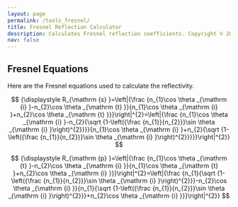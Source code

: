 ```yaml
---
layout: page
permalink: /tools_fresnel/
title: Fresnel Reflection Calculator
description: Calculates Fresnel reflection coefficients. Copyright © 2025, Luocheng Huang.
nav: false
---
```


<div id="fresnel-app">
  <fresnel-calculator></fresnel-calculator>
</div>

<script src="https://cdn.jsdelivr.net/npm/vue@3.2.31/dist/vue.global.min.js"></script>
<script src="https://cdn.jsdelivr.net/npm/chart.js@3.7.0/dist/chart.min.js"></script>
<script src="/assets/js/fresnel-calculator.js"></script>

<style>
.fresnel-calculator {
  margin: 20px 0;
}
.card {
  margin-bottom: 20px;
}
</style>

## Fresnel Equations

Here are the Fresnel equations used to calculate the reflectivity. 


$$
{\displaystyle R_{\mathrm {s} }=\left|{\frac {n_{1}\cos \theta _{\mathrm {i} }-n_{2}\cos \theta _{\mathrm {t} }}{n_{1}\cos \theta _{\mathrm {i} }+n_{2}\cos \theta _{\mathrm {t} }}}\right|^{2}=\left|{\frac {n_{1}\cos \theta _{\mathrm {i} }-n_{2}{\sqrt {1-\left({\frac {n_{1}}{n_{2}}}\sin \theta _{\mathrm {i} }\right)^{2}}}}{n_{1}\cos \theta _{\mathrm {i} }+n_{2}{\sqrt {1-\left({\frac {n_{1}}{n_{2}}}\sin \theta _{\mathrm {i} }\right)^{2}}}}}\right|^{2}}
$$


$$
{\displaystyle R_{\mathrm {p} }=\left|{\frac {n_{1}\cos \theta _{\mathrm {t} }-n_{2}\cos \theta _{\mathrm {i} }}{n_{1}\cos \theta _{\mathrm {t} }+n_{2}\cos \theta _{\mathrm {i} }}}\right|^{2}=\left|{\frac {n_{1}{\sqrt {1-\left({\frac {n_{1}}{n_{2}}}\sin \theta _{\mathrm {i} }\right)^{2}}}-n_{2}\cos \theta _{\mathrm {i} }}{n_{1}{\sqrt {1-\left({\frac {n_{1}}{n_{2}}}\sin \theta _{\mathrm {i} }\right)^{2}}}+n_{2}\cos \theta _{\mathrm {i} }}}\right|^{2}}
$$
